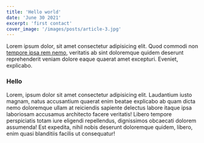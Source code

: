 ```yaml
---
title: 'Hello world'
date: 'June 30 2021'
excerpt: 'first contact'
cover_image: '/images/posts/article-3.jpg'
---
```


  Lorem ipsum dolor, sit amet consectetur adipisicing elit. Quod commodi non [tempore ipsa rem nemo](http://n.com), veritatis ab sint doloremque quidem deserunt reprehenderit veniam dolore eaque quaerat amet excepturi. Eveniet, explicabo.


###     Hello
  Lorem, ipsum dolor sit amet consectetur adipisicing elit. Laudantium iusto magnam, natus accusantium quaerat enim beatae explicabo ab quam dicta nemo doloremque ullam at reiciendis sapiente delectus labore itaque ipsa laboriosam accusamus architecto facere veritatis! Libero tempore perspiciatis totam iure eligendi repellendus, dignissimos obcaecati dolorem assumenda! Est expedita, nihil nobis deserunt doloremque quidem, libero, enim quasi blanditiis facilis ut consequatur!